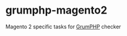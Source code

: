 # grumphp-magento2

Magento 2 specific tasks for <a href="https://github.com/phpro/grumphp">GrumPHP</a> checker


